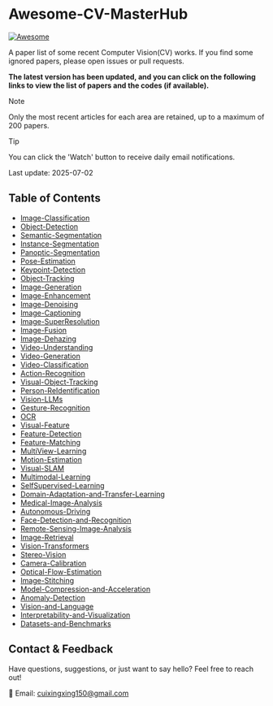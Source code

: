 # Awesome-CV-MasterHub

[![Awesome](https://awesome.re/badge.svg)](https://github.com/cuixing158/Awesome-CV-MasterHub)

A paper list of some recent Computer Vision(CV) works. If you find some ignored papers, please open issues or pull requests.

 **The latest version has been updated, and you can click on the following links to view the list of papers and the codes (if available).**

> [!NOTE]
>
> Only the most recent articles for each area are retained, up to a maximum of 200 papers.

> [!TIP]
>
> You can click the 'Watch' button to receive daily email notifications.

Last update: 2025-07-02

## Table of Contents

- [Image-Classification](./docs/Image-Classification.md)
- [Object-Detection](./docs/Object-Detection.md)
- [Semantic-Segmentation](./docs/Semantic-Segmentation.md)
- [Instance-Segmentation](./docs/Instance-Segmentation.md)
- [Panoptic-Segmentation](./docs/Panoptic-Segmentation.md)
- [Pose-Estimation](./docs/Pose-Estimation.md)
- [Keypoint-Detection](./docs/Keypoint-Detection.md)
- [Object-Tracking](./docs/Object-Tracking.md)
- [Image-Generation](./docs/Image-Generation.md)
- [Image-Enhancement](./docs/Image-Enhancement.md)
- [Image-Denoising](./docs/Image-Denoising.md)
- [Image-Captioning](./docs/Image-Captioning.md)
- [Image-SuperResolution](./docs/Image-SuperResolution.md)
- [Image-Fusion](./docs/Image-Fusion.md)
- [Image-Dehazing](./docs/Image-Dehazing.md)
- [Video-Understanding](./docs/Video-Understanding.md)
- [Video-Generation](./docs/Video-Generation.md)
- [Video-Classification](./docs/Video-Classification.md)
- [Action-Recognition](./docs/Action-Recognition.md)
- [Visual-Object-Tracking](./docs/Visual-Object-Tracking.md)
- [Person-ReIdentification](./docs/Person-ReIdentification.md)
- [Vision-LLMs](./docs/Vision-LLMs.md)
- [Gesture-Recognition](./docs/Gesture-Recognition.md)
- [OCR](./docs/OCR.md)
- [Visual-Feature](./docs/Visual-Feature.md)
- [Feature-Detection](./docs/Feature-Detection.md)
- [Feature-Matching](./docs/Feature-Matching.md)
- [MultiView-Learning](./docs/MultiView-Learning.md)
- [Motion-Estimation](./docs/Motion-Estimation.md)
- [Visual-SLAM](./docs/Visual-SLAM.md)
- [Multimodal-Learning](./docs/Multimodal-Learning.md)
- [SelfSupervised-Learning](./docs/SelfSupervised-Learning.md)
- [Domain-Adaptation-and-Transfer-Learning](./docs/Domain-Adaptation-and-Transfer-Learning.md)
- [Medical-Image-Analysis](./docs/Medical-Image-Analysis.md)
- [Autonomous-Driving](./docs/Autonomous-Driving.md)
- [Face-Detection-and-Recognition](./docs/Face-Detection-and-Recognition.md)
- [Remote-Sensing-Image-Analysis](./docs/Remote-Sensing-Image-Analysis.md)
- [Image-Retrieval](./docs/Image-Retrieval.md)
- [Vision-Transformers](./docs/Vision-Transformers.md)
- [Stereo-Vision](./docs/Stereo-Vision.md)
- [Camera-Calibration](./docs/Camera-Calibration.md)
- [Optical-Flow-Estimation](./docs/Optical-Flow-Estimation.md)
- [Image-Stitching](./docs/Image-Stitching.md)
- [Model-Compression-and-Acceleration](./docs/Model-Compression-and-Acceleration.md)
- [Anomaly-Detection](./docs/Anomaly-Detection.md)
- [Vision-and-Language](./docs/Vision-and-Language.md)
- [Interpretability-and-Visualization](./docs/Interpretability-and-Visualization.md)
- [Datasets-and-Benchmarks](./docs/Datasets-and-Benchmarks.md)

## Contact & Feedback

Have questions, suggestions, or just want to say hello? Feel free to reach out!

📧 Email: <cuixingxing150@gmail.com>